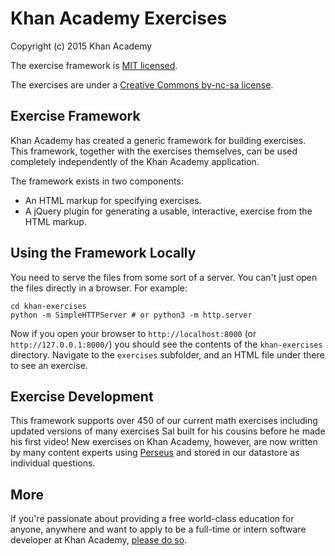 # Khan Academy Exercises

Copyright (c) 2015 Khan Academy

The exercise framework is [MIT licensed](http://en.wikipedia.org/wiki/MIT_License).

The exercises are under a [Creative Commons by-nc-sa license](http://creativecommons.org/licenses/by-nc-sa/3.0/).

## Exercise Framework

Khan Academy has created a generic framework for building exercises. This framework, together with the exercises themselves, can be used completely independently of the Khan Academy application.

The framework exists in two components:

* An HTML markup for specifying exercises.
* A jQuery plugin for generating a usable, interactive, exercise from the HTML markup.


## Using the Framework Locally

You need to serve the files from some sort of a server. You can't just open the files directly in a browser. For example:

    cd khan-exercises
    python -m SimpleHTTPServer # or python3 -m http.server

Now if you open your browser to `http://localhost:8000` (or `http://127.0.0.1:8000/`) you should see the contents of the `khan-exercises` directory. Navigate to the `exercises` subfolder, and an HTML file under there to see an exercise.


## Exercise Development

This framework supports over 450 of our current math exercises including updated versions of many exercises Sal built for his cousins before he made his first video! New exercises on Khan Academy, however, are now written by many content experts using [Perseus](https://github.com/Khan/perseus) and stored in our datastore as individual questions.

## More

If you're passionate about providing a free world-class education for anyone, anywhere and want to apply to be a full-time or intern software developer at Khan Academy, [please do so](https://www.khanacademy.org/careers).
